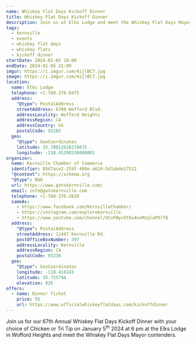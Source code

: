 ```yaml
---
name: Whiskey Flat Days Kickoff Dinner
title: Whiskey Flat Days Kickoff Dinner
description: Join us at Elks Lodge and meet the Whiskey Flat Days Mayor contenders
tags:
  - kernville
  - events
  - whiskey flat days
  - whiskey flats
  - kickoff dinner
startDate: 2024-01-05 18:00
endDate: 2024-01-05 21:00
imgur: https://i.imgur.com/4ijlBC7.jpg
image: https://i.imgur.com/4ijlBC7.jpg
location:
  name: Elks Lodge
  telephone: +1-760-376-6475
  address:
    "@type": PostalAddress
    streetAddress: 6708 Wofford Blvd.
    addressLocality: Wofford Heights
    addressRegion: CA
    addressCountry: US
    postalCode: 93285
  geo:
    "@type": GeoCoordinates
    latitude: 35.70812928278075
    longitude: -118.45398530000001
organizer:
  name: Kernville Chamber of Commerce
  identifier: 85d7ace2-2fdf-400e-a624-5d1ab4e17512
  "@context": https://schema.org
  "@type": NGO
  url: https://www.gotokernville.com/
  email: info@gotokernville.com
  telephone: +1-760-376-2629
  sameAs:
    - https://www.facebook.com/KernvilleChamber/
    - https://instagram.com/explorekernville
    - https://www.youtube.com/channel/UCnFWyv5t6x4nnMzqlaPOlfQ
  address:
    "@type": PostalAddress
    streetAddress: 11447 Kernville Rd.
    postOfficeBoxNumber: 397
    addressLocality: Kernville
    addressRegion: CA
    postalCode: 93238
  geo:
    "@type": GeoCoordinates
    longitude: -118.418143
    latitude: 35.755794
    elevation: 826
offers:
  - name: Dinner Ticket
    price: 55
    url: https://www.officialwhiskeyflatdays.com/kickoffdinner
---
```

Join us for our 67th Annual Whiskey Flat Days Kickoff Dinner with your choice of
Chicken or Tri Tip on January 5<sup>th</sup> 2024 at 6 pm at the Elks Lodge in Wofford
Heights and meet the Whiskey Flat Days Mayor contenders.
